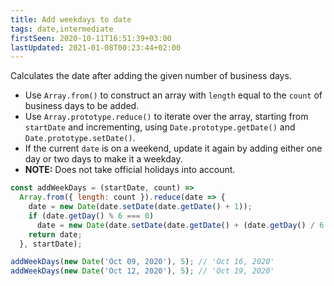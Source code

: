 ```yaml
---
title: Add weekdays to date
tags: date,intermediate
firstSeen: 2020-10-11T16:51:39+03:00
lastUpdated: 2021-01-08T00:23:44+02:00
---
```


Calculates the date after adding the given number of business days.

- Use `Array.from()` to construct an array with `length` equal to the `count` of business days to be added.
- Use `Array.prototype.reduce()` to iterate over the array, starting from `startDate` and incrementing, using `Date.prototype.getDate()` and `Date.prototype.setDate()`.
- If the current `date` is on a weekend, update it again by adding either one day or two days to make it a weekday.
- **NOTE:** Does not take official holidays into account.

```js
const addWeekDays = (startDate, count) =>
  Array.from({ length: count }).reduce(date => {
    date = new Date(date.setDate(date.getDate() + 1));
    if (date.getDay() % 6 === 0)
      date = new Date(date.setDate(date.getDate() + (date.getDay() / 6 + 1)));
    return date;
  }, startDate);
```

```js
addWeekDays(new Date('Oct 09, 2020'), 5); // 'Oct 16, 2020'
addWeekDays(new Date('Oct 12, 2020'), 5); // 'Oct 19, 2020'
```
